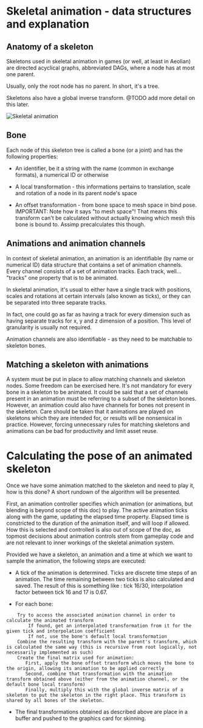 # Skeletal animation - data structures and explanation

## Anatomy of a skeleton

Skeletons used in skeletal animation in games (or well, at least in Aeolian) are directed acyclical graphs, abbreviated DAGs, where a node has at most one parent. 

Usually, only the root node has no parent. In short, it's a tree.

Skeletons also have a global inverse transform. @TODO add more detail on this later.

![Skeletal animation](https://user-images.githubusercontent.com/22936067/116009204-1d86e780-a610-11eb-91d7-59b194d41f16.png)


## Bone

Each node of this skeleton tree is called a bone (or a joint) and has the following properties:

- An identifier, be it a string with the name (common in exchange formats), a numerical ID or otherwise

- A local transformation - this informations pertains to translation, scale and rotation of a node in its parent node's space

- An offset transformation - from bone space to mesh space in bind pose. 
IMPORTANT: Note how it says "to mesh space"! That means this transform can't be calculated without actually knowing which mesh this bone is bound to. Assimp precalculates this though.


## Animations and animation channels

In context of skeletal animation, an animation is an identifiable (by name or numerical ID) data structure that contains a set of animation channels. Every channel consists of a set of animation tracks. Each track, well... "tracks" one property that is to be animated. 

In skeletal animation, it's usual to either have a single track with positions, scales and rotations at certain intervals (also known as ticks), or they can be separated into three separate tracks. 

In fact, one could go as far as having a track for every dimension such as having separate tracks for x, y and z dimension of a position. This level of granularity is usually not required. 

Animation channels are also identifiable - as they need to be matchable to skeleton bones.

## Matching a skeleton with animations

A system must be put in place to allow matching channels and skeleton nodes. Some freedom can be exercised here. It's not mandatory for every bone in a skeleton to be animated. It could be said that a set of channels present in an animation must be referring to a subset of the skeleton bones. However, an animation could also have channels for bones not present in the skeleton. Care should be taken that it animations are played on skeletons which they are intended for, or results will be nonsensical in practice. 
However, forcing unnecessary rules for matching skeletons and animations can be bad for productivity and limit asset reuse. 


# Calculating the pose of an animated skeleton

Once we have some animation matched to the skeleton and need to play it, how is this done? A short rundown of the algorithm will be presented.

First, an animation controller specifies which animation (or animations, but blending is beyond scope of this doc) to play. The active animation ticks along with the game, updating the elapsed time property. Elapsed time is constricted to the duration of the animation itself, and will loop if allowed. How this is selected and controlled is also out of scope of the doc, as topmost decisions about animation controls stem from gameplay code and are not relevant to inner workings of the skeletal animation system.

Provided we have a skeleton, an animation and a time at which we want to sample the animation, the following steps are executed:

* A tick of the animation is determined. Ticks are discrete time steps of an animation. The time remaining between two ticks is also calculated and saved. The result of this is something like : tick 16/30, interpolation factor between tick 16 and 17 is 0.67.


* For each bone: 
```
    Try to access the associated animation channel in order to calculate the animated transform
        If found, get an interpolated transformation from it for the given tick and interpolation coefficient
        If not, use the bone's default local transformation
    Combine the resulting transform with the parent's transform, which is calculated the same way (this is recursive from root logically, not necessarily implemented as such)
    Create the final matrix used for animation:
       First, apply the bone offset transform which moves the bone to the origin, allowing its animation to be applied correctly
       Second, combine that transformation with the animation transform obtained above (either from the animation channel, or the default bone local transform)
       Finally, multiply this with the global inverse matrix of a skeleton to put the skeleton in the right place. This transform is shared by all bones of the skeleton.
```

* The final transformations obtained as described above are place in a buffer and pushed to the graphics card for skinning.

